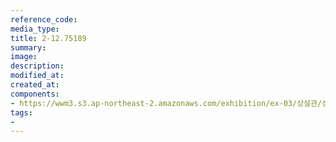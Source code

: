 ```yaml
---
reference_code:
media_type:
title: 2-12.75189
summary:
image:
description:
modified_at:
created_at:
components:
- https://wwm3.s3.ap-northeast-2.amazonaws.com/exhibition/ex-03/상설관/상설관1+왼편/2-12.75189.jpg
tags:
-
---
```

